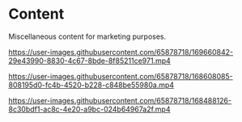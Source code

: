 # Content

Miscellaneous content for marketing purposes.



https://user-images.githubusercontent.com/65878718/169660842-29e43990-8830-4c67-8bde-8f85211ce971.mp4


https://user-images.githubusercontent.com/65878718/168608085-808195d0-fc4b-4520-b228-c848be55980a.mp4


https://user-images.githubusercontent.com/65878718/168488126-8c30bdf1-ac8c-4e20-a9bc-024b64967a2f.mp4

